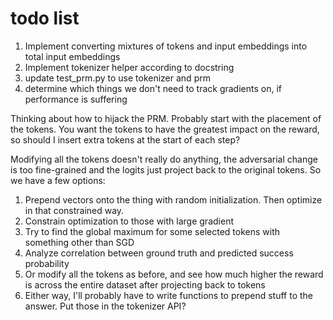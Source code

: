 # todo list
1. Implement converting mixtures of tokens and input embeddings into total input embeddings
2. Implement tokenizer helper according to docstring
3. update test_prm.py to use tokenizer and prm
4. determine which things we don't need to track gradients on, if performance is suffering

Thinking about how to hijack the PRM. Probably start with the placement of the tokens. You want the tokens to have the greatest impact on the reward, so should I insert extra tokens at the start of each step?

Modifying all the tokens doesn't really do anything, the adversarial change is too fine-grained and the logits just project back to the original tokens.
So we have a few options:
1. Prepend vectors onto the thing with random initialization. Then optimize in that constrained way.
2. Constrain optimization to those with large gradient
3. Try to find the global maximum for some selected tokens with something other than SGD
4. Analyze correlation between ground truth and predicted success probability
5. Or modify all the tokens as before, and see how much higher the reward is across the entire dataset after projecting back to tokens
6. Either way, I'll probably have to write functions to prepend stuff to the answer. Put those in the tokenizer API?